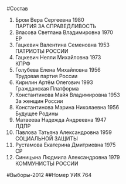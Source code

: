 #Состав
1. Бром Вера Сергеевна 1980   
    ПАРТИЯ ЗА СПРАВЕДЛИВОСТЬ
2. Власова Светлана Владимировна 1970   
    ЕР
3. Гацкевич Валентина Семеновна 1953   
    ПАТРИОТЫ РОССИИ
4. Гацкевич Нелли Михайловна 1973   
    КПРФ
5. Голубева Елена Михайловна 1956   
    Трудовая партия России
6. Кирилин Артём Олегович 1993   
    Гражданская Платформа
7. Константинова Майя Владимировна 1953   
    За женщин России
8. Константинова Марина Николаевна 1956   
    Будущее Родины
9. Матвеева Надежда Андреевна 1947   
    ЛДПР
10. Павлова Татьяна Александровна 1959   
    СОЦИАЛЬНОЙ ЗАЩИТЫ
11. Рустамова Екатерина Дмитриевна 1975   
    СР
12. Синицына Людмила Александровна 1979   
    КОММУНИСТЫ РОССИИ

#Выборы-2012
##Номер УИК
764